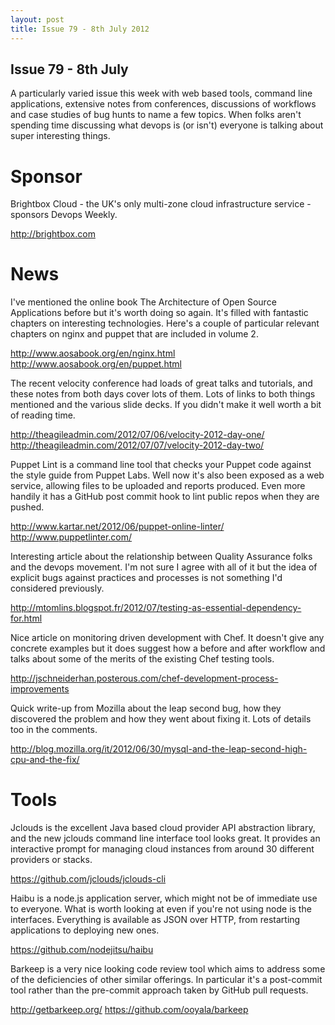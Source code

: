 ```yaml
---
layout: post
title: Issue 79 - 8th July 2012
---
```


## Issue 79 - 8th July

A particularly varied issue this week with web based tools, command line applications, extensive notes from conferences, discussions of workflows and case studies of bug hunts to name a few topics. When folks aren't spending time discussing what devops is (or isn't) everyone is talking about super interesting things.


Sponsor
======

Brightbox Cloud - the UK's only multi-zone cloud infrastructure service - sponsors Devops Weekly.

http://brightbox.com


News
====

I've mentioned the online book The Architecture of Open Source Applications before but it's worth doing so again. It's filled with fantastic chapters on interesting technologies. Here's a couple of particular relevant chapters on nginx and puppet that are included in volume 2.

http://www.aosabook.org/en/nginx.html
http://www.aosabook.org/en/puppet.html


The recent velocity conference had loads of great talks and tutorials, and these notes from both days cover lots of them. Lots of links to both things mentioned and the various slide decks. If you didn't make it well worth a bit of reading time.

http://theagileadmin.com/2012/07/06/velocity-2012-day-one/
http://theagileadmin.com/2012/07/07/velocity-2012-day-two/


Puppet Lint is a command line tool that checks your Puppet code against the style guide from Puppet Labs. Well now it's also been exposed as a web service, allowing files to be uploaded and reports produced. Even more handily it has a GitHub post commit hook to lint public repos when they are pushed.

http://www.kartar.net/2012/06/puppet-online-linter/
http://www.puppetlinter.com/


Interesting article about the relationship between Quality Assurance folks and the devops movement. I'm not sure I agree with all of it but the idea of explicit bugs against practices and processes is not something I'd considered previously.

http://mtomlins.blogspot.fr/2012/07/testing-as-essential-dependency-for.html


Nice article on monitoring driven development with Chef. It doesn't give any concrete examples but it does suggest how a before and after workflow and talks about some of the merits of the existing Chef testing tools.

http://jschneiderhan.posterous.com/chef-development-process-improvements


Quick write-up from Mozilla about the leap second bug, how they discovered the problem and how they went about fixing it. Lots of details too in the comments.

http://blog.mozilla.org/it/2012/06/30/mysql-and-the-leap-second-high-cpu-and-the-fix/


Tools
====

Jclouds is the excellent Java based cloud provider API abstraction library, and the new jclouds command line interface tool looks great. It provides an interactive prompt for managing cloud instances from around 30 different providers or stacks.

https://github.com/jclouds/jclouds-cli


Haibu is a node.js application server, which might not be of immediate use to everyone. What is worth looking at even if you're not using node is the interfaces. Everything is available as JSON over HTTP, from restarting applications to deploying new ones.

https://github.com/nodejitsu/haibu


Barkeep is a very nice looking code review tool which aims to address some of the deficiencies of other similar offerings. In particular it's a post-commit tool rather than the pre-commit approach taken by GitHub pull requests.

http://getbarkeep.org/
https://github.com/ooyala/barkeep
